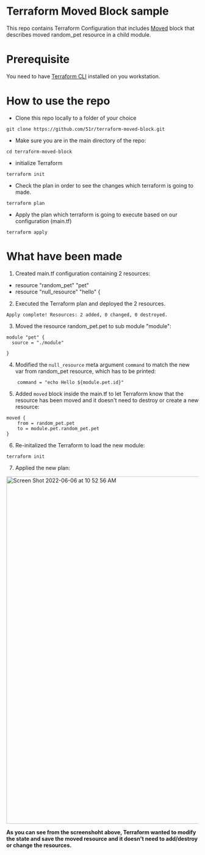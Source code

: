 # Terraform Moved Block sample

This repo contains Terraform Configuration that includes [Moved](https://learn.hashicorp.com/tutorials/terraform/move-config#move-your-resources-with-the-moved-configuration-block) block that describes moved random_pet resource in a child module.

# Prerequisite
You need to have [Terraform CLI](https://learn.hashicorp.com/tutorials/terraform/install-cli) installed on you workstation. 

# How to use the repo
* Clone this repo locally to a folder of your choice
```
git clone https://github.com/51r/terraform-moved-block.git
```

* Make sure you are in the main directory of the repo:
```
cd terraform-moved-block
```

* initialize Terraform  
```
terraform init
```

* Check the plan in order to see the changes which terraform is going to made.
```
terraform plan
```

* Apply the plan which terraform is going to execute based on our configuration (main.tf)
```
terraform apply
```

# What have been made

1. Created main.tf configuration containing 2 resources:
* resource "random_pet" "pet"
* resource "null_resource" "hello" {

2. Executed the Terraform plan and deployed the 2 resources.
```
Apply complete! Resources: 2 added, 0 changed, 0 destroyed.
```

3. Moved the resource random_pet.pet to sub module "module":
```
module "pet" {
  source = "./module"

}
```

4. Modified the `null_resource` meta argument `command` to match the new var from random_pet resource, which has to be printed:
```
    command = "echo Hello ${module.pet.id}"
```

5. Added `moved` block inside the main.tf to let Terraform know that the resource has been moved and it doesn't need to destroy or create a new resource:
```
moved {
    from = random_pet.pet
    to = module.pet.random_pet.pet
}
```

6. Re-initalized the Terraform to load the new module:
```
terraform init
```

7. Applied the new plan:
<img width="909" alt="Screen Shot 2022-06-06 at 10 52 56 AM" src="https://user-images.githubusercontent.com/52199951/172119237-261d0c64-287a-4a2d-80ce-48f1c730e368.png">


**As you can see from the screenshoht above, Terraform wanted to modify the state and save the moved resource and it doesn't need to add/destroy or change the resources.**
